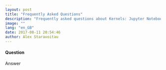 ```yaml
---
layout: post
title: "Frequently Asked Questions"
description: "Frequently asked questions about Kernels: Jupyter Notebook client for iPad"
image: ""
lang: "en_GB"
date: 2017-08-11 20:54:46
author: Alex Staravoitau
---
```

#### Question
Answer